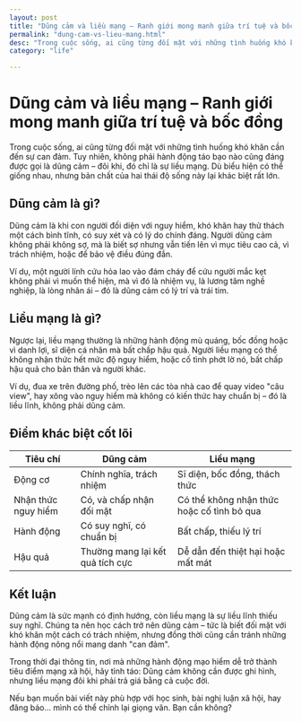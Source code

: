 ```yaml
---
layout: post
title: "Dũng cảm và liều mạng – Ranh giới mong manh giữa trí tuệ và bốc đồng"
permalink: "dung-cam-vs-lieu-mang.html"
desc: "Trong cuộc sống, ai cũng từng đối mặt với những tình huống khó khăn cần đến sự can đảm. Tuy nhiên, không phải hành động táo bạo nào cũng đáng được gọi là dũng cảm – đôi khi, đó chỉ là sự liều mạng. Dù biểu hiện có thể giống nhau, nhưng bản chất của hai thái độ sống này lại khác biệt rất lớn."
category: "life"

---
```


# Dũng cảm và liều mạng – Ranh giới mong manh giữa trí tuệ và bốc đồng
Trong cuộc sống, ai cũng từng đối mặt với những tình huống khó khăn cần đến sự can đảm. Tuy nhiên, không phải hành động táo bạo nào cũng đáng được gọi là dũng cảm – đôi khi, đó chỉ là sự liều mạng. Dù biểu hiện có thể giống nhau, nhưng bản chất của hai thái độ sống này lại khác biệt rất lớn.

## Dũng cảm là gì?
Dũng cảm là khi con người đối diện với nguy hiểm, khó khăn hay thử thách một cách bình tĩnh, có suy xét và có lý do chính đáng. Người dũng cảm không phải không sợ, mà là biết sợ nhưng vẫn tiến lên vì mục tiêu cao cả, vì trách nhiệm, hoặc để bảo vệ điều đúng đắn.

Ví dụ, một người lính cứu hỏa lao vào đám cháy để cứu người mắc kẹt không phải vì muốn thể hiện, mà vì đó là nhiệm vụ, là lương tâm nghề nghiệp, là lòng nhân ái – đó là dũng cảm có lý trí và trái tim.

## Liều mạng là gì?
Ngược lại, liều mạng thường là những hành động mù quáng, bốc đồng hoặc vì danh lợi, sĩ diện cá nhân mà bất chấp hậu quả. Người liều mạng có thể không nhận thức hết mức độ nguy hiểm, hoặc cố tình phớt lờ nó, bất chấp hậu quả cho bản thân và người khác.

Ví dụ, đua xe trên đường phố, trèo lên các tòa nhà cao để quay video "câu view", hay xông vào nguy hiểm mà không có kiến thức hay chuẩn bị – đó là liều lĩnh, không phải dũng cảm.

## Điểm khác biệt cốt lõi

| Tiêu chí | Dũng cảm | Liều mạng |
|---|---|---|
| Động cơ | Chính nghĩa, trách nhiệm | Sĩ diện, bốc đồng, thách thức |
| Nhận thức nguy hiểm | Có, và chấp nhận đối mặt | Có thể không nhận thức hoặc cố tình bỏ qua |
| Hành động | Có suy nghĩ, có chuẩn bị | Bất chấp, thiếu lý trí |
| Hậu quả | Thường mang lại kết quả tích cực | Dễ dẫn đến thiệt hại hoặc mất mát |

## Kết luận
Dũng cảm là sức mạnh có định hướng, còn liều mạng là sự liều lĩnh thiếu suy nghĩ. Chúng ta nên học cách trở nên dũng cảm – tức là biết đối mặt với khó khăn một cách có trách nhiệm, nhưng đồng thời cũng cần tránh những hành động nông nổi mang danh "can đảm".

Trong thời đại thông tin, nơi mà những hành động mạo hiểm dễ trở thành tiêu điểm mạng xã hội, hãy tỉnh táo: Dũng cảm không cần được ghi hình, nhưng liều mạng đôi khi phải trả giá bằng cả cuộc đời.

Nếu bạn muốn bài viết này phù hợp với học sinh, bài nghị luận xã hội, hay đăng báo... mình có thể chỉnh lại giọng văn. Bạn cần không?